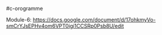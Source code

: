 #c-orogramme

Module-6: https://docs.google.com/document/d/17ohkmyVo-smCrYJsEPHv4om6VPT0igi1CCSRp0Psb8U/edit
